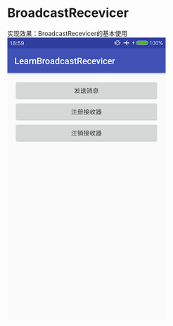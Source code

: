 # BroadcastRecevicer
实现效果：BroadcastRecevicer的基本使用</br>
![Image text](https://github.com/ChouBaoDxs/MyResources/blob/master/image/Android_Study/忘记来源了/LearnBroadcastRecevicer.png)
